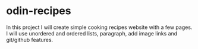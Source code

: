 # odin-recipes
In this project I will create simple cooking recipes website with a few pages.
I will use unordered and ordered lists, paragraph, add image links and git/github features.